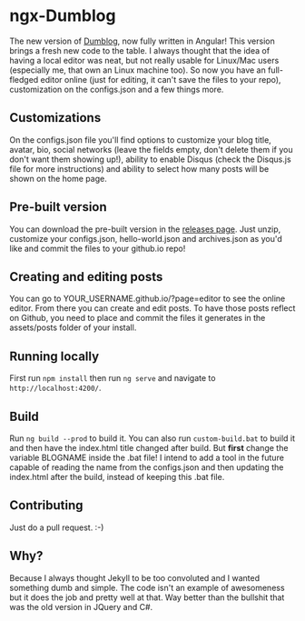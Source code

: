 # ngx-Dumblog

The new version of [Dumblog](https://github.com/pedroCX486/dumblog), now fully written in Angular! This version brings a fresh new code to the table. I always thought that the idea of having a local editor was neat, but not really usable for Linux/Mac users (especially me, that own an Linux machine too). So now you have an full-fledged editor online (just for editing, it can't save the files to your repo), customization on the configs.json and a few things more.

## Customizations

On the configs.json file you'll find options to customize your blog title, avatar, bio, social networks (leave the fields empty, don't delete them if you don't want them showing up!), ability to enable Disqus (check the Disqus.js file for more instructions) and ability to select how many posts will be shown on the home page.

## Pre-built version

You can download the pre-built version in the [releases page](https://github.com/pedroCX486/ngx-dumblog/releases/latest). Just unzip, customize your configs.json, hello-world.json and archives.json as you'd like and commit the files to your github.io repo!

## Creating and editing posts

You can go to YOUR_USERNAME.github.io/?page=editor to see the online editor. From there you can create and edit posts. To have those posts reflect on Github, you need to place and commit the files it generates in the assets/posts folder of your install.

## Running locally

First run `npm install` then run `ng serve` and navigate to `http://localhost:4200/`.

## Build

Run `ng build --prod` to build it. You can also run `custom-build.bat` to build it and then have the index.html title changed after build. But **first** change the variable BLOGNAME inside the .bat file! I intend to add a tool in the future capable of reading the name from the configs.json and then updating the index.html after the build, instead of keeping this .bat file.

## Contributing

Just do a pull request.  :-)

## Why?

Because I always thought Jekyll to be too convoluted and I wanted something dumb and simple. The code isn't an example of awesomeness but it does the job and pretty well at that. Way better than the bullshit that was the old version in JQuery and C#.
